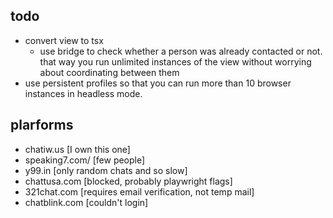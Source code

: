 ## todo

- convert view to tsx
  - use bridge to check whether a person was already contacted or not. that way
    you run unlimited instances of the view without worrying about coordinating
    between them
- use persistent profiles so that you can run more than 10 browser instances in
  headless mode.

## plarforms

- chatiw.us [I own this one]
- speaking7.com/ [few people]
- y99.in [only random chats and so slow]
- chattusa.com [blocked, probably playwright flags]
- 321chat.com [requires email verification, not temp mail]
- chatblink.com [couldn't login]
